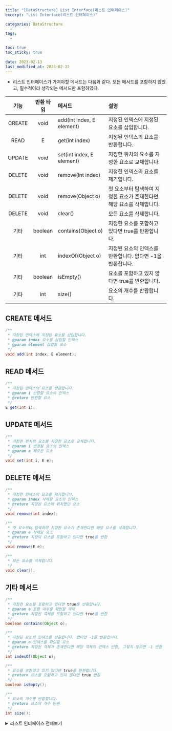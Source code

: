 ```yaml
---
title: "[DataStructure] List Interface(리스트 인터페이스)"
excerpt: "List Interface(리스트 인터페이스)"

categories: DataStructure
  - 
tags:
  - 

toc: true
toc_sticky: true
 
date: 2023-02-13
last_modified_at: 2023-02-22
---
```

- 리스트 인터페이스가 가져야할 메서드는 다음과 같다. 모든 메서드를 포함하지 않았고, 필수적이라 생각되는 메서드만 포함하였다.

|기능|반환 타입|메서드|설명|
|:---:|:---:|:---|:---|
|CREATE|void|add(int index, E element)|지정된 인덱스에 지정된 요소를 삽입합니다.|
|READ|E|get(int index)|지정된 인덱스의 요소를 반환합니다.|
|UPDATE|void|set(int index, E element)|지정한 위치의 요소를 지정한 요소로 교체합니다.|
|DELETE|void|remove(int index)|지정한 인덱스의 요소를 제거합니다.|
|DELETE|void|remove(Object o)|첫 요소부터 탐색하여 지정한 요소가 존재한다면 해당 요소를 삭제합니다.|
|DELETE|void|clear()|모든 요소를 삭제합니다.|
|기타|boolean|contains(Object o)|지정한 요소를 포함하고 있다면 true를 반환합니다.|
|기타|int|indexOf(Object o)|지정된 요소의 인덱스를 반환합니다. 없다면 -1을 반환합니다.|
|기타|boolean|isEmpty()|요소를 포함하고 있지 않다면 true를 반환합니다.|
|기타|int|size()|요소의 개수를 반홥합니다.|

## **CREATE 메서드**
```java
/**
 * 지정된 인덱스에 지정된 요소를 삽입합니다.
 * @param index 요소를 삽입할 인덱스
 * @param element 삽입할 요소
 */
void add(int index, E element);
```
## **READ 메서드**
```java
/**
 * 지정된 인덱스의 요소를 반환합니다.
 * @param i 반환할 요소의 인덱스
 * @return 반환할 요소
 */
E get(int i);
```
## **UPDATE 메서드**
```java
/**
 * 지정한 위치의 요소를 지정한 요소로 교체합니다.
 * @param i 변경될 요소의 인덱스
 * @param e 새로운 요소
 */
void set(int i, E e);
```
## **DELETE 메서드**
```java
/**
 * 지정한 인덱스의 요소를 제거합니다.
 * @param index 삭제할 요소의 인덱스
 * @return 지정된 요소에 위치했던 요소
 */
void remove(int index);

/**
 * 첫 요소부터 탐색하여 지정한 요소가 존재한다면 해당 요소를 삭제합니다.
 * @param e 삭제할 요소
 * @return 지정되 요소를 포함하고 있다면 true를 반환
 */
void remove(E e);

/**
 * 모든 요소를 삭제합니다.
 */
void clear();
```
## **기타 메서드**
```java
/**
 * 지정한 요소를 포함하고 있다면 true를 반환합니다.
 * @param o 포함 여부를 확인할 객체
 * @return 지정된 객체를 포함하고 있다면 true를 반환
 */
boolean contains(Object o);

/**
 * 지정된 요소의 인덱스를 반환합니다. 없다면 -1을 반환합니다.
 * @param o 인덱스를 확인할 요소
 * @return 지정된 객체가 존재한다면 해당 객체의 인덱스 반환, 그렇지 않으면 -1 반환
 */
int indexOf(Object o);

/**
 * 요소를 포함하고 있지 않다면 true를 반환합니다.
 * @return 요소를 포함하고 있지 않다면 true 반환
 */
boolean isEmpty();

/**
 * 요소의 개수를 반홥합니다.
 * @return 요소의 개수 반환
 */
int size();
```
<details>
<summary>리스트 인터페이스 전체보기</summary>

```java
/**
 *
 * @author andpact
 * @param <E> the type of elements it this list
 *
 */
public interface List<E> {
    /**
     * 지정된 인덱스에 지정된 요소를 삽입합니다.
     * @param index 요소를 삽입할 인덱스
     * @param element 삽입할 요소
     */
    void add(int index, E element);

    /**
     * 지정된 인덱스의 요소를 반환합니다.
     * @param i 반환할 요소의 인덱스
     * @return 반환할 요소
     */
    E get(int i);

    // UPDATE
    /**
     * 지정한 위치의 요소를 지정한 요소로 교체합니다.
     * @param i 변경될 요소의 인덱스
     * @param e 새로운 요소
     */
    void set(int i, E e);

    /**
     * 지정한 인덱스의 요소를 제거합니다.
     * @param index 삭제할 요소의 인덱스
     */
    void remove(int index);

    /**
     * 첫 요소부터 탐색하여 지정한 요소가 존재한다면 해당 요소를 삭제합니다.
     * @param e 삭제할 요소
     */
    void remove(E e);

    /**
     * 모든 요소를 삭제합니다.
     */
    void clear();

    /**
     * 지정한 요소를 포함하고 있다면 true를 반환합니다.
     * @param o 포함 여부를 확인할 객체
     * @return 지정된 객체를 포함하고 있다면 true를 반환
     */
    boolean contains(Object o);

    /**
     * 지정된 요소의 인덱스를 반환합니다. 없다면 -1을 반환합니다.
     * @param o 인덱스를 확인할 요소
     * @return 지정된 객체가 존재한다면 해당 객체의 인덱스 반환, 그렇지 않으면 -1 반환
     */
    int indexOf(Object o);

    /**
     * 요소를 포함하고 있지 않다면 true를 반환합니다.
     * @return 요소를 포함하고 있지 않다면 true 반환
     */
    boolean isEmpty();

    /**
     * 요소의 개수를 반홥합니다.
     * @return 요소의 개수 반환
     */
    int size();
}
```
</details>